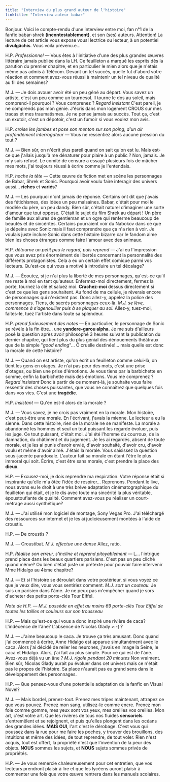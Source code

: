 ```yaml
---
title: "Interview du plus grand auteur de l'histoire"
linktitle: "Interview auteur babar"
---
```


Bonjour. Voici le compte-rendu d'une interview entre moi, fan n°1 de la fanfic babar-shrek **(incontestablement)**, et son (ses) auteurs. Attention! La lecture de cet article vous expose vous! lectrice ou lecteur, à un potentiel **divulgâchis**. Vous voilà prévenu.e...

H.P. *Professionnel* — Vous êtes à l'initiative d'une des plus grandes œuvres littéraire jamais publiée dans la LH. Ce feuilleton a marqué les esprits dès la parution du premier chapitre, et en particulier le mien alors que je n'étais même pas admis à Télécom. Devant un tel succès, quelle fut d'abord votre réaction et comment avez-vous réussi à maintenir un tel niveau de qualité au fil des semaines?

M.J. — Je dois avouer avoir été un peu gêné au départ. Vous savez un artiste, c'est un peu comme un tournesol. Il tourne le dos au soleil, mais comprend-il pourquoi ? Vous comprenez ? *Regard insistant* C'est pareil, je ne comprends pas mon génie. J'écris dans mon logement CROUS sur mes tracas et mes traumatismes. Je ne pense jamais au succès. Tout ça, c'est un exutoir, c'est un dépotoir, c'est un fumoir si vous voulez mon avis.

H.P. *croise les jambes et pose son menton sur son poing, d'un air profondément interrogateur* — Vous ne ressentiez alors aucune pression du tout ?

M.J. — Bien sûr, on n'écrit plus pareil quand on sait qu'on est lu. Mais est-ce que j'allais jusqu'à me dénaturer pour plaire à un public ? Non, jamais. Je m'y suis refusé. Le comité de censure a essayé plusieurs fois de mâcher mes mots, j'ai toujours réussi à écrire comme je l'entendais.

H.P. *hoche la tête* — Cette œuvre de fiction met en scène les personnages de Babar, Shrek et Sonic. Pourquoi avoir voulu faire interagir des univers aussi... **riches** et **variés**?

M.J. — Les pourquoi n'ont jamais de réponse. Certains ont dit que j'avais des fétichismes, des idées un peu malsaines. Babar, c'était pour moi le modèle du père, un peu dandy. Bien sûr, c'était naturel d'imaginer une sorte d'amour que tout oppose. C'était le sujet du film Shrek au départ ! Un père de famille aux allures de gentleman et un ogre qui renferme beaucoup de beautés et de sincérités. Certains pourraient voir du Nabokov dans ce que je dépeins avec Sonic mais il faut comprendre que ça n'a rien à voir. Je voulais juste inclure Sonic dans cette histoire bizarre car le fandom aime bien les choses étranges comme faire l'amour avec des animaux.

H.P. *détourne un petit peu le regard, puis reprend* — J'ai eu l'impression que vous avez pris énormément de libertés concernant la personnalité des différents protagonistes. Cela a eu un certain effet comique parmi vos lecteurs. Qu'est-ce qui vous a motivé à introduire un tel décalage?

M.J. — Écoutez, si je n'ai plus la liberté de mes personnages, qu'est-ce qu'il me reste à moi en tant qu'auteur. Enfermez-moi directement, fermez la porte, tournez la clé et saluez moi. **Crachez-moi** dessus directement si c'est ce que les gens souhaitent. Au fond de ma cellule, je rêverais encore de personnages qui n'existent pas. Donc allez-y, appelez la police des personnages. Tiens, de sacrés personnages ceux-là. *M.J. se lève, commence à s'agenouiller puis à se plaquer au sol.* Allez-y, tuez-moi, faites-le, tuez l'artiste dans toute sa splendeur.

H.P. *prend furieusement des notes* — En particulier, le personnage de Sonic se révèle à la fin être... une **yandere-garou alpha**. Je me suis d'ailleurs posé la question après avoir philosophé 3 heures suivant la publication du dernier chapitre, qui tient plus du plus génial des dénouements théâtraux que de la simple "*good ending*"... Ô cruelle destinée!... mais quelle est donc la morale de cette histoire?

M.J. — Quand on est artiste, qu'on écrit un feuilleton comme celui-là, on tient les gens en otages. Je n'ai pas peur des mots, c'est une prise d'otages, ou bien une prise d'émotions. Je vous tiens par la barbichette en somme, enfin la barbichette mais des émotions. Vous me comprenez ? *Regard insistant* Donc à partir de ce moment-là, je souhaite vous faire ressentir des choses puissantes, que vous ne connaîtrez que quelques fois dans vos vies. C'est une **tragédie**.

H.P. *Insistant* — Qu'en est-il alors de la morale ?

M.J. — Vous savez, je ne crois pas vraiment en la morale. Mon histoire, c'est peut-être une morale. En l'écrivant, j'avais la mienne. Le lecteur a eu la sienne. Dans cette histoire, rien de la morale ne se manifeste. La morale a abandonné les hommes et seul un tout puissant les regarde évoluer, puis les juge. Ce tout puissant, c'était moi. J'ai été l'homme du courroux, de la damnation, du châtiment et du jugement. Je les ai regardés, absent de toute morale, et je les ai punis d'avoir envié, d'avoir souhaité, d'avoir cru, d'avoir voulu et même d'avoir aimé. J'étais la morale. Vous saisissez la question sous-jacente paradoxale. L'auteur fait sa morale en étant l'être le plus immoral qui soit. Écrire, c'est être sans morale, c'est prendre la place des **dieux**.

H.P. — Excusez-moi, je dois reprendre ma respiration. Votre réponse était si inspirante qu'elle m'a ôtée l'idée de respirer... Reprenons. Pendant le live, nous avons eu le droit à une très brève adaptation cinématographique du feuilleton qui était, et je le dis avec toute ma sincérité la plus véritable, époustouflante de qualité. Comment avez-vous pu réaliser un court-métrage aussi synthétique?

M.J. — J'ai utilisé mon logiciel de montage, Sony Vegas Pro. J'ai téléchargé des ressources sur internet et je les ai judicieusement montées à l'aide de croustis.

H.P. — De croustis ?

M.J. — Croustibat. *M.J. effectue une danse* Allez, ratio.

H.P. *Réalise son erreur, s'incline et reprend pitoyablement* — L... l'intrigue prend place dans les beaux quartiers parisiens. C'est pas un peu cliché quand même? Ou bien c'était juste un prétexte pour pouvoir faire intervenir Mme Hidalgo au 4ème chapitre?

M.J. — Et si l'histoire se déroulait dans votre postérieur, si vous voyez ce que je veux dire, vous vous sentiriez comment. *M.J. sort un couteau.* Je suis un parisien dans l'âme. Je ne peux pas m'empêcher quand je sors d'acheter des petits porte-clés Tour Eiffel.

*Note de H.P. — M.J. possède en effet au moins 69 porte-clés Tour Eiffel de toutes les tailles et couleurs sur son trousseau*

H.P. — Mais qu'est-ce qui vous a donc inspiré une rivière de caca? L'indécence de l'âne? L'absence de Nicolas Glady >:-( ?

M.J. — J'aime beaucoup le caca. Je trouve ça très amusant. Donc quand j'ai commencé à écrire, Anne Hidalgo est apparue simultanément avec le caca. Alors j'ai décidé de relier les neurones, j'avais en image la Seine, le caca et Hidalgo. Alors, j'ai fait au plus simple.
Pour ce qui est de l'âne. Avez-vous déjà vu un âne ? *M.J. rigole pendant 20 minutes* Non vraiment. 
Bien sûr, Nicolas Glady aurait pu évoluer dans cet univers mais ce n'était pas le propos de l'histoire. Sa place n'aurait pas eu grand sens dans le développement des personnages.

H.P. — Que pensez-vous d'une potentielle adaptation de la fanfic en Visual Novel?

M.J. — Mais bordel, prenez-tout. Prenez mes tripes maintenant, attrapez ce que vous pouvez. Prenez mon sang, utilisez-le comme encre. Prenez mon foie comme gomme, mes yeux sont vos yeux, mes oreilles vos oreilles. Mon art, c'est votre art. Que les rivières de tous nos fluides **sensoriels** s'entremêlent et se rejoignent, et puis qu'elles plongent dans les océans des grandes idées. **MAIS OUI**, l'art c'est le dérobage. C'est vous qui poussez dans la rue pour me faire les poches, y trouver des brouillons, des intuitions et même des idées, de tout reprendre, de tout voler. Rien n'est acquis, tout est offert, la propriété n'est que l'invention de la peur des objets. **NOUS** sommes les sujets, et **NOUS** sujets sommes privés de propriétés.

H.P. — Je vous remercie chaleureusement pour cet entretien, que vos lecteurs prendront plaisir à lire et que les lycéens auront plaisir à commenter une fois que votre œuvre rentrera dans les manuels scolaires.